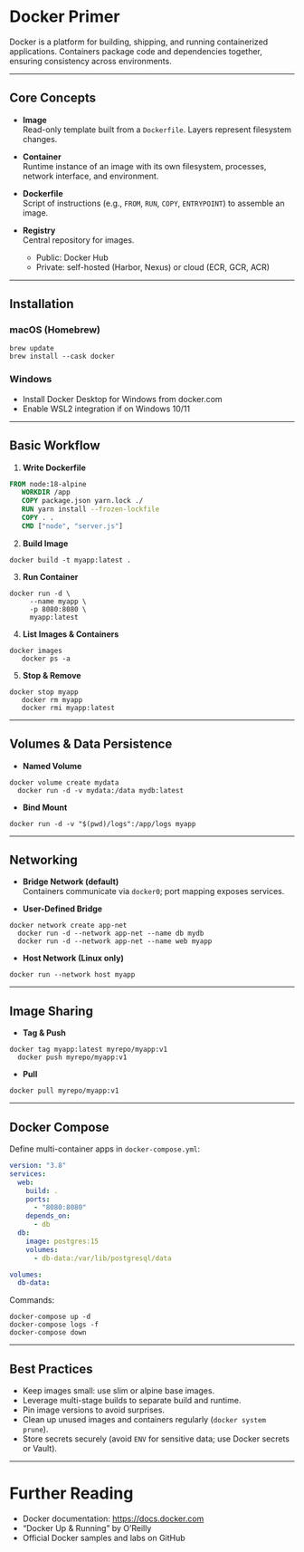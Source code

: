 # Docker Primer

Docker is a platform for building, shipping, and running containerized applications. Containers package code and dependencies together, ensuring consistency across environments.

---

## Core Concepts

- **Image**  
  Read-only template built from a `Dockerfile`. Layers represent filesystem changes.

- **Container**  
  Runtime instance of an image with its own filesystem, processes, network interface, and environment.

- **Dockerfile**  
  Script of instructions (e.g., `FROM`, `RUN`, `COPY`, `ENTRYPOINT`) to assemble an image.

- **Registry**  
  Central repository for images.
    - Public: Docker Hub
    - Private: self-hosted (Harbor, Nexus) or cloud (ECR, GCR, ACR)

---

## Installation

### macOS (Homebrew)

```shell script
brew update
brew install --cask docker
```


### Windows

- Install Docker Desktop for Windows from docker.com
- Enable WSL2 integration if on Windows 10/11

---

## Basic Workflow

1. **Write Dockerfile**
```dockerfile
FROM node:18-alpine
   WORKDIR /app
   COPY package.json yarn.lock ./
   RUN yarn install --frozen-lockfile
   COPY . .
   CMD ["node", "server.js"]
```


2. **Build Image**
```shell script
docker build -t myapp:latest .
```


3. **Run Container**
```shell script
docker run -d \
     --name myapp \
     -p 8080:8080 \
     myapp:latest
```


4. **List Images & Containers**
```shell script
docker images
   docker ps -a
```


5. **Stop & Remove**
```shell script
docker stop myapp
   docker rm myapp
   docker rmi myapp:latest
```


---

## Volumes & Data Persistence

- **Named Volume**
```shell script
docker volume create mydata
  docker run -d -v mydata:/data mydb:latest
```


- **Bind Mount**
```shell script
docker run -d -v "$(pwd)/logs":/app/logs myapp
```


---

## Networking

- **Bridge Network (default)**  
  Containers communicate via `docker0`; port mapping exposes services.

- **User-Defined Bridge**
```shell script
docker network create app-net
  docker run -d --network app-net --name db mydb
  docker run -d --network app-net --name web myapp
```


- **Host Network (Linux only)**
```shell script
docker run --network host myapp
```


---

## Image Sharing

- **Tag & Push**
```shell script
docker tag myapp:latest myrepo/myapp:v1
  docker push myrepo/myapp:v1
```


- **Pull**
```shell script
docker pull myrepo/myapp:v1
```


---

## Docker Compose

Define multi-container apps in `docker-compose.yml`:

```yaml
version: "3.8"
services:
  web:
    build: .
    ports:
      - "8080:8080"
    depends_on:
      - db
  db:
    image: postgres:15
    volumes:
      - db-data:/var/lib/postgresql/data

volumes:
  db-data:
```


Commands:

```shell script
docker-compose up -d
docker-compose logs -f
docker-compose down
```


---

## Best Practices

- Keep images small: use slim or alpine base images.
- Leverage multi-stage builds to separate build and runtime.
- Pin image versions to avoid surprises.
- Clean up unused images and containers regularly (`docker system prune`).
- Store secrets securely (avoid `ENV` for sensitive data; use Docker secrets or Vault).

---

# Further Reading

- Docker documentation: https://docs.docker.com
- “Docker Up & Running” by O’Reilly
- Official Docker samples and labs on GitHub